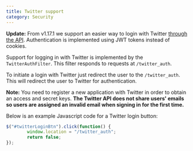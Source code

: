 ```yaml
---
title: Twitter support
category: Security
---
```


**Update:** From v1.17.1 we support an easier way to login with Twitter [through the API](#034-api-jwt-signin).
Authentication is implemented using JWT tokens instead of cookies.

Support for logging in with Twitter is implemented by the `TwitterAuthFilter`. This filter responds to requests at
`/twitter_auth`.

To initiate a login with Twitter just redirect the user to the `/twitter_auth`. This will redirect the user to Twitter
for authentication.

**Note:** You need to register a new application with Twitter in order to obtain an access and secret keys.
**The Twitter API does not share users' emails so users are assigned an invalid email
when signing in for the first time.**

Below is an example Javascript code for a Twitter login button:

```js
$("#twitterLoginBtn").click(function() {
		window.location = "/twitter_auth";
		return false;
});
```